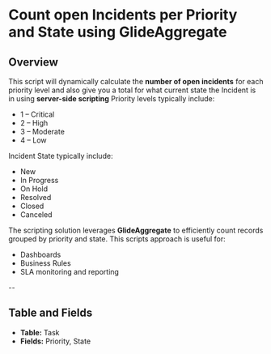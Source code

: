 # Count open Incidents per Priority and State using GlideAggregate

## Overview
This script will dynamically calculate the **number of open incidents** for each priority level and also give you a total for what 
current state the Incident is in using **server-side scripting**
Priority levels typically include:  
+ 1 – Critical  
+ 2 – High  
+ 3 – Moderate  
+ 4 – Low

Incident State typically include:
+ New
+ In Progress
+ On Hold
+ Resolved
+ Closed
+ Canceled

The scripting solution leverages **GlideAggregate** to efficiently count records grouped by priority and state. This scripts approach
is useful for:
+ Dashboards
+ Business Rules
+ SLA monitoring and reporting
 
--
## Table and Fields
+ **Table:** Task
+ **Fields:** Priority, State
